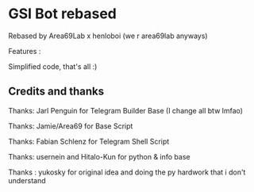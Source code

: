 # GSI Bot rebased #

Rebased by Area69Lab x henloboi (we r area69lab anyways)

Features : 

Simplified code, that's all :)


## Credits and thanks ##

Thanks: Jarl Penguin for Telegram Builder Base (I change all btw lmfao)

Thanks: Jamie/Area69 for Base Script

Thanks: Fabian Schlenz for Telegram Shell Script

Thanks: usernein and Hitalo-Kun for python & info base

Thanks : yukosky for original idea and doing the py hardwork that i don't understand
